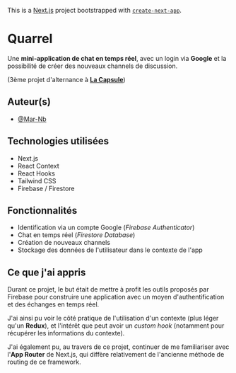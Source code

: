 This is a [Next.js](https://nextjs.org/) project bootstrapped with [`create-next-app`](https://github.com/vercel/next.js/tree/canary/packages/create-next-app).

# Quarrel

Une **mini-application de chat en temps réel**, avec un login via **Google** et la possibilité de créer des nouveaux channels de discussion.

(3ème projet d'alternance à **[La Capsule](https://www.lacapsule.academy/)**)

## Auteur(s)

- [@Mar-Nb](https://www.github.com/Mar-Nb)

## Technologies utilisées

- Next.js
- React Context
- React Hooks
- Tailwind CSS
- Firebase / Firestore

## Fonctionnalités

- Identification via un compte Google (_Firebase Authenticator_)
- Chat en temps réel (_Firestore Database_)
- Création de nouveaux channels
- Stockage des données de l'utilisateur dans le contexte de l'app

## Ce que j'ai appris

Durant ce projet, le but était de mettre à profit les outils proposés par Firebase pour construire une application avec un moyen d'authentification et des échanges en temps réel.

J'ai ainsi pu voir le côté pratique de l'utilisation d'un contexte (plus léger qu'un **Redux**), et l'intérêt que peut avoir un _custom hook_ (notamment pour récupérer les informations du contexte).

J'ai également pu, au travers de ce projet, continuer de me familiariser avec l'**App Router** de Next.js, qui diffère relativement de l'ancienne méthode de routing de ce framework.
